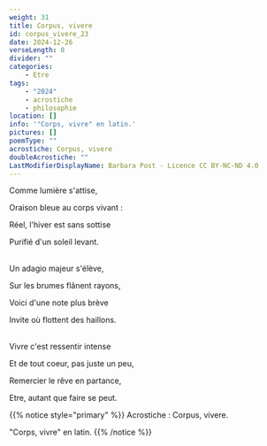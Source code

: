 ```yaml
---
weight: 31
title: Corpus, vivere
id: corpus_vivere_23
date: 2024-12-26
verseLength: 8
divider: ""
categories:
    - Etre
tags:
    - "2024"
    - acrostiche
    - philosophie
location: []
info: '"Corps, vivre" en latin.'
pictures: []
poemType: ""
acrostiche: Corpus, vivere
doubleAcrostiche: ""
LastModifierDisplayName: Barbara Post - Licence CC BY-NC-ND 4.0
---
```

Comme lumière s'attise,

Oraison bleue au corps vivant :

Réel, l'hiver est sans sottise

Purifié d'un soleil levant.

 \
Un adagio majeur s'élève,

Sur les brumes flânent rayons,

Voici d'une note plus brève

Invite où flottent des haillons.

 \
Vivre c'est ressentir intense

Et de tout coeur, pas juste un peu,

Remercier le rêve en partance,

Etre, autant que faire se peut.
<!-- FM:Snippet:Start data:{"id":"_simpleNotice","fields":[{"name":"content","value":""}]} -->
{{% notice style="primary" %}}
Acrostiche : Corpus, vivere.

"Corps, vivre" en latin.
{{% /notice %}}
<!-- FM:Snippet:End -->